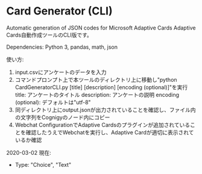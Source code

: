 # Card Generator (CLI)
Automatic generation of JSON codes for Microsoft Adaptive Cards
Adaptive Cards自動作成ツールのCLI版です。

Dependencies: Python 3, pandas, math, json

使い方:
1. input.csvにアンケートのデータを入力
2. コマンドプロンプト上で本ツールのディレクトリ上に移動し"python CardGeneratorCLI.py [title] [description] [encoding (optional)]"を実行
title: アンケートのタイトル
description: アンケートの説明
encoding (optional): デフォルトは"utf-8"
3. 同ディレクトリ上にoutput.jsonが出力されていることを確認し、ファイル内の文字列をCognigyのノード内にコピー
4. Webchat ConfigurationでAdaptive Cardsのプラグインが追加されていることを確認したうえでWebchatを実行し、Adaptive Cardが適切に表示されているか確認

2020-03-02 現在:
- Type: "Choice", "Text" 

